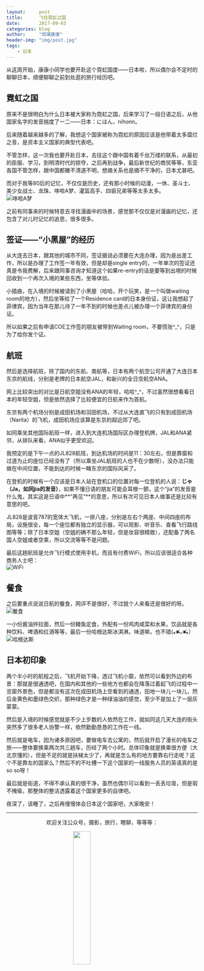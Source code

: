 ```yaml
---
layout:     post
title:      飞往霓虹之国
date:       2017-09-03
categories: blog
author:     "琉璃康康"
header-img: "img/post.jpg"
tags:
    - 日本
---
```



<style>
img{
  display:block;
  margin:0
  auto;
}
</style>

<meta name="referrer" content="never">

从这周开始，康康小同学也要开赴这个霓虹国度——日本啦，所以偶尔会不定时的聊聊日本，顺便聊聊之前到处逛的旅行经历吧。

## 霓虹之国
原来不是很明白为什么日本被大家称为霓虹之国，后来学习了一段日语之后，从他国家名字的发音揣度了一二——日本：にほん，nihonn。

后来随着越来越多的了解，我想这个国家被称为霓虹的原因应该是他带着太多糜烂之音，是资本主义国家的典型代表吧。

不管怎样，这一次我也要开赴日本，去往这个跟中国有着千丝万缕的联系，从最初的臣服、学习，到明清时代的掠夺，之后再到战争，最后新世纪的商贸等等，东亚各国不管怎样，跟中国都撇不清道不明，想摘关系也是摘不干净的，日本尤甚吧。

而对于我等80后的记忆，不仅仅是历史，还有那小时候的动漫，一休、圣斗士、美少女战士、龙珠、哆啦A梦、灌篮高手、四驱兄弟等等太多太多。
![哆啦A梦][3]

之前有同事来的时候特意去寻找漫画中的场景，感觉那不仅仅是对漫画的记忆，还包含了对儿时记忆的追思，很多很多。

## 签证——“小黑屋”的经历
从大连去日本，跟其他的城市不同，签证据说必须要在大连办理，因为是出差工作，所以是办理了工作签一年有效，但是却是single entry的，一年单次的签证还真是令我费解，后来跟同事咨询才知道这个如果re-entry的话是要等到出境的时候回收到一个再次入境的某些东西，坐等体验。

小插曲，在入境的时候被请到了小黑屋（哈哈，开个玩笑，是一个叫做waiting room的地方），然后坐等给了一个Residence card的日本身份证，这让我想起了菲律宾，因为当年在那儿待了一年不到的时候也差点儿被办理一个菲律宾的身份证。

所以如果之后有申请COE工作签的朋友被带到Waiting room，不要慌张^_^，只是为了给你发个证。

## 航班
然后是选择航班，除了国内的东航、南航等，日本有两个航空公司开通了大连日本东京的航线，分别是老牌的日本航空JAL，和新兴的全日空航空ANA。

网上比较突出的对比是日航空姐没有ANA的年轻，哈哈^_^，不过虽然很想看看日本的年轻空姐，但是依然选择了比较便宜的日航来作为首航。

东京有两个机场分别是成田机场和羽田机场，不过从大连直飞的只有到成田机场（Narita）的飞机，成田机场应该算是东京的超远郊了吧。

如同乘坐其他国际航班一样，进入到大连机场国际区办理登机牌，JAL和ANA紧邻，从排队来看，ANA似乎更受欢迎。

我预定的是下午一点的JL828航班，到达机场的时间是11：30左右，但是靠窗和过道为止的座位已经没有了（所以乘坐JAL航班的人也不在少数呀），没办法只能做在中间位置，不能到达的时候一睹东京的国际风采了。

在登机的时候有一个应该是日本人站在登机口的位置对每一位登机的人说：**じゃ（Ja，如同jia的发音）**，如果不懂日语的朋友可能会耳根一颤，这个“jia”的发音是什么鬼，其实这是日语中**“再见”**的意思，所以有次可见日本人做事还是比较有意思的吧。

JL828是波音787的宽体大飞机，一排八座，分别是左右个两座、中间四座的布局，设施很全，每一个座位都有独立的显示器，可以观影、听音乐、查看飞行路线图等等；除了日本空姐（空姐的确不那么年轻，但是妆容很精致），还配备了两名国人空姐或者空乘，所以交流等等不是问题。

最后这趟航班是允许飞行模式使用手机，而且有付费WiFi，所以应该很适合各种商务人士吧：
![WiFi][6]

## 餐食
之后要重点说说日航的餐食，网评不是很好，不过就个人来看还是很好的呀。
![餐食][4]

一小份酱油拌拉面，然后一份鳗鱼定食，外配有一份鸡肉咸菜和水果，饮品就是各种饮料、啤酒和红酒等等，最后一份哈根达斯冰淇淋。味道嘛，也不错(⁎⁍̴̛ᴗ⁍̴̛⁎）
![哈根达斯][5]

## 日本初印象
两个半小时的航程之后，飞机开始下降，透过飞机小窗，依然可以看到外边的布景：那就是很通透吧，在国内和其他的一些地方也都会在降落过着起飞的过程中一览窗外景色，但是都没有这次在成田机场上空看到的通透，田地一块儿一块儿，然后金黄色和墨绿色交织，那种绿色才是一种绿油油的感觉，至少不是加上了一层灰蒙蒙。

然后是入境的时候感觉就是不少上岁数的人依然在工作，就如同这几天大连的街头突然多了很多老人协警一样，依然勤勤恳恳的工作在一线。

然后就是电车，因为诸多原因吧，要做电车去公寓的，然后就开启了漫长的电车之旅——整体要换乘两次共三趟车，历经了两个小时。总体印象就是换乘很方便（大北京懂的），但是不足的就是扶梯太少了，再就是怎么有的地方要靠右行走呢？这个不是靠左的国家么？然后不的不吐槽一下这个国家的一线服务人员的英语真的是so so呀！

最后就是街道，不得不承认真的很干净，虽然也偶尔可以看到一丢丢垃圾，但是瑕不掩瑜，那整体的整洁透露着这个国家更多的自律吧。

夜深了，该睡了，之后再慢慢体会日本这个国家吧，大家晚安！

------------
<p align="center">欢迎关注公众号，摄影，旅行，瞎聊，等等等：</p>
<img src="https://mmbiz.qpic.cn/mmbiz_jpg/QqiaFS6NT0eD1g2UjYu4VfCGHmbhgVqOAnNnJQfN7ZhRVUCopYOsfpPtIEB95VNEqu8trAxJXzGDg01ka6z6wzQ/0?wx_fmt=jpeg" width="30%" />

  [1]: https://mmbiz.qpic.cn/mmbiz_jpg/QqiaFS6NT0eCZ6gG5NJjutfc6ZHJLrS03l9SOZbtcUVZpjg7KpA8mLsSEk8FZjlicsluXXorAoDAKFBIQWDBtr0g/0?wx_fmt=jpeg
  [2]: https://mmbiz.qpic.cn/mmbiz_jpg/QqiaFS6NT0eD3anvFetwgNHv3X1AiaXIzWPvazEMIEralm9vs42XsVfoniaXRCSkSpNpz9icsIYFgq84Eic2whLdAfg/0?wx_fmt=jpeg
  [3]: https://mmbiz.qpic.cn/mmbiz_jpg/QqiaFS6NT0eDDEgadpCg6ySnjFu01WicloB6WJHyCQuvCLxTy2Xjlj0B7SsOicusxAnNmZUpse6kB0Z7iaF8Y8KKBg/0?wx_fmt=jpeg
  [4]: https://mmbiz.qpic.cn/mmbiz_jpg/QqiaFS6NT0eDDEgadpCg6ySnjFu01Wiclo27DuibzP5VojibsgBHFoSojtZ2KfibShb8qlQRIt8mANPMbCrwPoeLcibA/0?wx_fmt=jpeg
  [5]: https://mmbiz.qpic.cn/mmbiz_jpg/QqiaFS6NT0eDDEgadpCg6ySnjFu01WicloOxITjafHEFuwy4aKahicnAUAFBgg4WczL4adQib8Vj8gGdXtUzhpf63g/0?wx_fmt=jpeg
  [6]: https://mmbiz.qpic.cn/mmbiz_jpg/QqiaFS6NT0eDDEgadpCg6ySnjFu01WicloUObwsQYrv3ic4JMa1MTAXWyDusUIV9vAfbiaDTrB4JDFvuqgMnf3vplA/0?wx_fmt=jpeg





